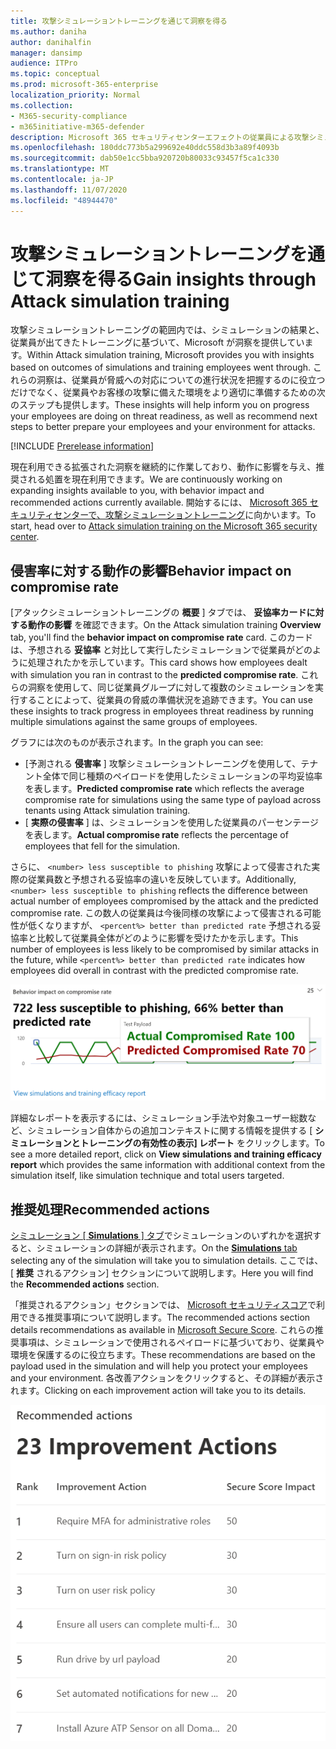 ```yaml
---
title: 攻撃シミュレーショントレーニングを通じて洞察を得る
ms.author: daniha
author: danihalfin
manager: dansimp
audience: ITPro
ms.topic: conceptual
ms.prod: microsoft-365-enterprise
localization_priority: Normal
ms.collection:
- M365-security-compliance
- m365initiative-m365-defender
description: Microsoft 365 セキュリティセンターエフェクトの従業員による攻撃シミュレーションのトレーニングと、シミュレーションおよびトレーニングの結果についての洞察を得ることができます。
ms.openlocfilehash: 180ddc773b5a299692e40ddc558d3b3a89f4093b
ms.sourcegitcommit: dab50e1cc5bba920720b80033c93457f5ca1c330
ms.translationtype: MT
ms.contentlocale: ja-JP
ms.lasthandoff: 11/07/2020
ms.locfileid: "48944470"
---
```

# <a name="gain-insights-through-attack-simulation-training"></a><span data-ttu-id="04511-103">攻撃シミュレーショントレーニングを通じて洞察を得る</span><span class="sxs-lookup"><span data-stu-id="04511-103">Gain insights through Attack simulation training</span></span>

<span data-ttu-id="04511-104">攻撃シミュレーショントレーニングの範囲内では、シミュレーションの結果と、従業員が出てきたトレーニングに基づいて、Microsoft が洞察を提供しています。</span><span class="sxs-lookup"><span data-stu-id="04511-104">Within Attack simulation training, Microsoft provides you with insights based on outcomes of simulations and training employees went through.</span></span> <span data-ttu-id="04511-105">これらの洞察は、従業員が脅威への対応についての進行状況を把握するのに役立つだけでなく、従業員やお客様の攻撃に備えた環境をより適切に準備するための次のステップも提供します。</span><span class="sxs-lookup"><span data-stu-id="04511-105">These insights will help inform you on progress your employees are doing on threat readiness, as well as recommend next steps to better prepare your employees and your environment for attacks.</span></span>

[!INCLUDE [Prerelease information](../includes/prerelease.md)]

<span data-ttu-id="04511-106">現在利用できる拡張された洞察を継続的に作業しており、動作に影響を与え、推奨される処置を現在利用できます。</span><span class="sxs-lookup"><span data-stu-id="04511-106">We are continuously working on expanding insights available to you, with behavior impact and recommended actions currently available.</span></span>
<span data-ttu-id="04511-107">開始するには、 [Microsoft 365 セキュリティセンターで、攻撃シミュレーショントレーニング](https://security.microsoft.com/attacksimulator?viewid=overview)に向かいます。</span><span class="sxs-lookup"><span data-stu-id="04511-107">To start, head over to [Attack simulation training on the Microsoft 365 security center](https://security.microsoft.com/attacksimulator?viewid=overview).</span></span>

## <a name="behavior-impact-on-compromise-rate"></a><span data-ttu-id="04511-108">侵害率に対する動作の影響</span><span class="sxs-lookup"><span data-stu-id="04511-108">Behavior impact on compromise rate</span></span>

<span data-ttu-id="04511-109">[アタックシミュレーショントレーニングの **概要** ] タブでは、 **妥協率カードに対する動作の影響** を確認できます。</span><span class="sxs-lookup"><span data-stu-id="04511-109">On the Attack simulation training **Overview** tab, you'll find the **behavior impact on compromise rate** card.</span></span> <span data-ttu-id="04511-110">このカードは、予想される **妥協率** と対比して実行したシミュレーションで従業員がどのように処理されたかを示しています。</span><span class="sxs-lookup"><span data-stu-id="04511-110">This card shows how employees dealt with simulation you ran in contrast to the **predicted compromise rate**.</span></span> <span data-ttu-id="04511-111">これらの洞察を使用して、同じ従業員グループに対して複数のシミュレーションを実行することによって、従業員の脅威の準備状況を追跡できます。</span><span class="sxs-lookup"><span data-stu-id="04511-111">You can use these insights to track progress in employees threat readiness by running multiple simulations against the same groups of employees.</span></span>

<span data-ttu-id="04511-112">グラフには次のものが表示されます。</span><span class="sxs-lookup"><span data-stu-id="04511-112">In the graph you can see:</span></span>

- <span data-ttu-id="04511-113">[予測される **侵害率** ] 攻撃シミュレーショントレーニングを使用して、テナント全体で同じ種類のペイロードを使用したシミュレーションの平均妥協率を表します。</span><span class="sxs-lookup"><span data-stu-id="04511-113">**Predicted compromise rate** which reflects the average compromise rate for simulations using the same type of payload across tenants using Attack simulation training.</span></span>
- <span data-ttu-id="04511-114">[ **実際の侵害率** ] は、シミュレーションを使用した従業員のパーセンテージを表します。</span><span class="sxs-lookup"><span data-stu-id="04511-114">**Actual compromise rate** reflects the percentage of employees that fell for the simulation.</span></span>

<span data-ttu-id="04511-115">さらに、 `<number> less susceptible to phishing` 攻撃によって侵害された実際の従業員数と予想される妥協率の違いを反映しています。</span><span class="sxs-lookup"><span data-stu-id="04511-115">Additionally, `<number> less susceptible to phishing` reflects the difference between actual number of employees compromised by the attack and the predicted compromise rate.</span></span> <span data-ttu-id="04511-116">この数人の従業員は今後同様の攻撃によって侵害される可能性が低くなりますが、 `<percent%> better than predicted rate` 予想される妥協率と比較して従業員全体がどのように影響を受けたかを示します。</span><span class="sxs-lookup"><span data-stu-id="04511-116">This number of employees is less likely to be compromised by similar attacks in the future, while `<percent%> better than predicted rate` indicates how employees did overall in contrast with the predicted compromise rate.</span></span>

![攻撃に影響を与える動作のシミュレーショントレーニングの概要](../../media/attack-sim-preview-behavior-impact-card.png)

<span data-ttu-id="04511-118">詳細なレポートを表示するには、シミュレーション手法や対象ユーザー総数など、シミュレーション自体からの追加コンテキストに関する情報を提供する [ **シミュレーションとトレーニングの有効性の表示] レポート** をクリックします。</span><span class="sxs-lookup"><span data-stu-id="04511-118">To see a more detailed report, click on **View simulations and training efficacy report** which provides the same information with additional context from the simulation itself, like simulation technique and total users targeted.</span></span>

## <a name="recommended-actions"></a><span data-ttu-id="04511-119">推奨処理</span><span class="sxs-lookup"><span data-stu-id="04511-119">Recommended actions</span></span>

<span data-ttu-id="04511-120">[シミュレーション [ **Simulations** ] タブ](https://security.microsoft.com/attacksimulator?viewid=simulations)でシミュレーションのいずれかを選択すると、シミュレーションの詳細が表示されます。</span><span class="sxs-lookup"><span data-stu-id="04511-120">On the [**Simulations** tab](https://security.microsoft.com/attacksimulator?viewid=simulations) selecting any of the simulation will take you to simulation details.</span></span> <span data-ttu-id="04511-121">ここでは、[ **推奨** されるアクション] セクションについて説明します。</span><span class="sxs-lookup"><span data-stu-id="04511-121">Here you will find the **Recommended actions** section.</span></span>

<span data-ttu-id="04511-122">「推奨されるアクション」セクションでは、 [Microsoft セキュリティスコア](../mtp/microsoft-secure-score.md)で利用できる推奨事項について説明します。</span><span class="sxs-lookup"><span data-stu-id="04511-122">The recommended actions section details recommendations as available in [Microsoft Secure Score](../mtp/microsoft-secure-score.md).</span></span> <span data-ttu-id="04511-123">これらの推奨事項は、シミュレーションで使用されるペイロードに基づいており、従業員や環境を保護するのに役立ちます。</span><span class="sxs-lookup"><span data-stu-id="04511-123">These recommendations are based on the payload used in the simulation and will help you protect your employees and your environment.</span></span> <span data-ttu-id="04511-124">各改善アクションをクリックすると、その詳細が表示されます。</span><span class="sxs-lookup"><span data-stu-id="04511-124">Clicking on each improvement action will take you to its details.</span></span>

![アタックシミュレーショントレーニングの推奨事項のセクション](../../media/attack-sim-preview-recommended-actions.png)